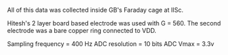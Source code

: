 All of this data was collected inside GB's Faraday cage at IISc.

Hitesh's 2 layer board based electrode was used with G = 560. The second electrode was a bare copper ring connected to VDD.

Sampling frequency = 400 Hz
ADC resolution = 10 bits
ADC Vmax = 3.3v
